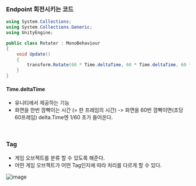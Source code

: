### Endpoint 회전시키는 코드
```C#
using System.Collections;
using System.Collections.Generic;
using UnityEngine;

public class Rotater : MonoBehaviour
{  
    void Update()
    {
        transform.Rotate(60 * Time.deltaTime, 60 * Time.deltaTime, 60 * Time.deltaTime);
    }
}
```

#### Time.deltaTime
- 유니티에서 제공하는 기능
- 화면을 한번 깜빡이는 시간 (= 한 프레임의 시간) -> 화면을 60번 깜빡이면(초당 60프레임) delta.Time엔 1/60 초가 들어온다.

<br>

### Tag
- 게임 오브젝트를 분류 할 수 있도록 해준다.
- 어떤 게임 오브젝트가 어떤 Tag인지에 따라 처리를 다르게 할 수 있다.  

![image](https://user-images.githubusercontent.com/79950504/178542267-78aa51b0-8307-44aa-b41f-551cd87cfa41.png)

